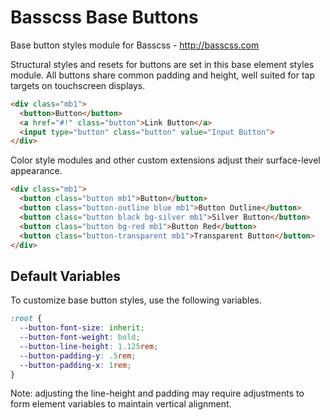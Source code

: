 # Basscss Base Buttons

Base button styles module for Basscss - http://basscss.com

Structural styles and resets for buttons are set in this base element styles module.
All buttons share common padding and height, well suited for tap targets on touchscreen displays.

```html
<div class="mb1">
  <button>Button</button>
  <a href="#!" class="button">Link Button</a>
  <input type="button" class="button" value="Input Button">
</div>
```

Color style modules and other custom extensions adjust their surface-level appearance.

```html
<div class="mb1">
  <button class="button mb1">Button</button>
  <button class="button-outline blue mb1">Button Outline</button>
  <button class="button black bg-silver mb1">Silver Button</button>
  <button class="button bg-red mb1">Button Red</button>
  <button class="button-transparent mb1">Transparent Button</button>
</div>
```

## Default Variables
To customize base button styles, use the following variables.

```css
:root {
  --button-font-size: inherit;
  --button-font-weight: bold;
  --button-line-height: 1.125rem;
  --button-padding-y: .5rem;
  --button-padding-x: 1rem;
}
```

Note: adjusting the line-height and padding may require adjustments to form element variables to maintain vertical alignment.

